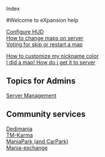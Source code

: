 Index

#Welcome to eXpansion help


[Configure HUD](ui.md)<br>
[How to change maps on server](list.md)<br>
[Voting for skip or restart a map](votes.md)<br>

[How to customize my nickname color](nickname.md)<br>
[I did a map! How do i get it to server](mx_upload.md)<br>


## Topics for Admins
[Server Management](admin.md)



## Community services
[Dedimania](dedimania.md)<br>
[TM-Karma](tmkarma.md)<br>
[ManiaPark (and CarPark)](maniapark.md)<br>
[Mania-exchange](mx.md)<br>
